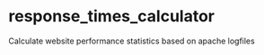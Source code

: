 response_times_calculator
=========================

Calculate website performance statistics based on apache logfiles
